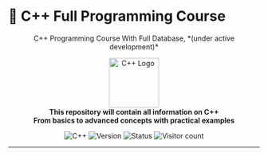 # 📌 C++ Full Programming Course

<p align="center">
  C++ Programming Course With Full Database, *(under active development)*
</p>

<p align="center">
  <img src="https://isocpp.org/assets/images/cpp_logo.png" alt="C++ Logo" width="100">
  <br>
  <strong>This repository will contain all information on C++</strong>
  <br>
  <strong>From basics to advanced concepts with practical examples</strong>
</p>

<p align="center">
  <img src="https://img.shields.io/badge/C%2B%2B-00599C?style=flat&logo=c%2B%2B&logoColor=white" alt="C++">
  <img src="https://img.shields.io/badge/version-0.0.1--alpha-red" alt="Version">
  <img src="https://img.shields.io/badge/status--under%20actively%20developed-yellow" alt="Status">
  <img src="https://img.shields.io/github/watchers/d9-cloud/cpp-full-programming-course?label=Visitors&color=success&style=flat" alt="Visitor count">
</p>

---

